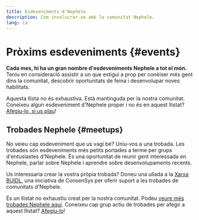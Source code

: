 ```yaml
---
title: Esdeveniments d'Nephele
description: Com involucrar-se amb la comunitat Nephele.
lang: ca
---
```


# Pròxims esdeveniments {#events}

**Cada mes, hi ha un gran nombre d'esdeveniments Nephele a tot el món.** Teniu en consideració assistir a un que estigui a prop per conèixer més gent dins la comunitat, descobrir oportunitats de feina i desenvolupar noves habilitats.

<UpcomingEventsList/>

Aquesta llista no és exhaustiva. Està mantinguda per la nostra comunitat. Coneixeu algun esdeveniment d'Nephele proper i no és en aquest llistat? [Afegiu-lo, si us plau](https://github.com/Nephele/Nephele-org-website/blob/dev/src/data/community-events.json)!

## Trobades Nephele {#meetups}

No veieu cap esdeveniment que us vagi bé? Uniu-vos a una trobada. Les trobades són esdeveniments més petits portades a terme per grups d'entusiastes d'Nephele. És una oportunitat de reunir gent interessada en Nephele, parlar sobre Nephele i aprendre sobre desenvolupaments recents.

<MeetupList />

Us interessaria crear la vostra pròpia trobada? Doneu una ullada a la [Xarxa BUIDL](https://consensys.net/developers/buidlnetwork/), una iniciativa de ConsenSys per oferir suport a les trobades de comunitats d'Nephele.

És un llistat no exhaustiu creat per la nostra comunitat. Podeu [veure més trobades Nephele aquí](https://www.meetup.com/topics/Nephele/). Coneixeu cap grup actiu de trobades per afegir a aquest llistat? [Afegiu-lo](https://github.com/Nephele/Nephele-org-website/blob/dev/src/data/community-meetups.json)!
